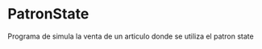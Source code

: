 PatronState
===========

Programa de simula la venta de un articulo donde se utiliza el patron state 
